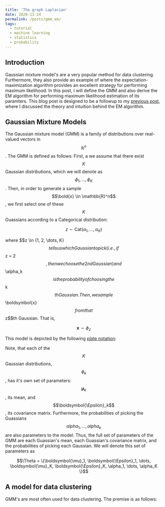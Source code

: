 ```yaml
---
title: 'The graph Laplacian'
date: 2020-11-24
permalink: /posts/gmm_em/
tags:
  - tutorial
  - machine learning
  - statistics
  - probability
---
```


Introduction
--------------

Gaussian mixture model's are a very popular method for data clustering. Furthermore, they also provide an example of where the expectation-maximization algorithm provides an excellent strategy for performing maximum likelihood.  In this post, I will define the GMM and also derive the EM algorithm for performing maximum likelihood estimation of its paramters. This blog post is designed to be a followup to my [previous post](), where I discussed the theory and intuition behind the EM algorithm. 

Gaussian Mixture Models
--------------

The Gaussian mixture model (GMM) is a family of distributions over real-valued vectors in $$\mathbb{R}^n$$. The GMM is defined as follows: First, a we assume that there exist $$K$$ Gaussian distributions, which we will denote as $$\phi_1, \dots, \phi_K$$.  Then, in order to generate a sample $$\bold{x} \in \mathbb{R}^n$$, we first select one of these $$K$$ Guassians according to a Categorical distribution:

$$z \sim \text{Cat}(\alpha_1, \dots, \alpha_K)$$

where $$z \in \{1, 2, \dots, K}$$ tells us which Gaussian to pick (i.e., if $$z = 2$$, then we choose the 2nd Gaussian) and $$\alpha_k$$ is the probability of choosing the $$k$$th Gaussian. Then, we sample $$\boldsymbol{x}$$ from that $$z$$th Gaussian.  That is,

$$\boldsymbol{x} \sim \phi_z$$

This model is depicted by the following [plate notation](https://en.wikipedia.org/wiki/Plate_notation):

Note, that each of the $$K$$ Gaussian distributions, $$\phi_k$$, has it's own set of parameters: $$\boldsymbol{\mu}_k$$, its mean, and $$\boldsymbol{\Epsilon}_k$$, its covariance matrix.  Furthermore, the probabilities of picking the Guassians $$alpha_1, \dots, alpha_k$$ are also parameters to the model.  Thus, the full set of parameters of the GMM are each Guassian's mean, each Guassian's covariance matrix, and the probabilities of picking each Gaussian. We will denote this set of parameters as

$$\Theta = \{\boldsymbol{\mu}_1, \boldsymbol{\Epsilon}_1, \dots, \boldsymbol{\mu}_K, \boldsymbol{\Epsilon}_K, \alpha_1, \dots, \alpha_K \}$$



A model for data clustering
--------------

GMM's are most often used for data clustering.  The premise is as follows: 

